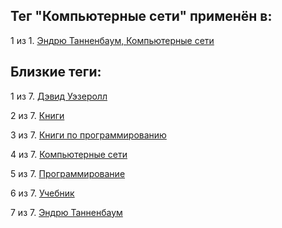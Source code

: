 ## Тег "Компьютерные сети" применён в:

1 из 1. [Эндрю Танненбаум, Компьютерные сети](../Книги/Программирование/Эндрю%20Танненбаум%20-%20Компьютерные%20сети.md)

## Близкие теги:

1 из 7. [Дэвид Уэзеролл](./дэвид%20уэзеролл.md)

2 из 7. [Книги](./книги.md)

3 из 7. [Книги по программированию](./книги%20по%20программированию.md)

4 из 7. [Компьютерные сети](./компьютерные%20сети.md)

5 из 7. [Программирование](./программирование.md)

6 из 7. [Учебник](./учебник.md)

7 из 7. [Эндрю Танненбаум](./эндрю%20танненбаум.md)

